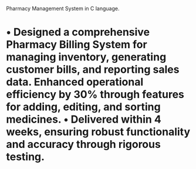 Pharmacy Management System in C language. <h1>

 • Designed a comprehensive Pharmacy Billing System for managing inventory, generating customer bills, and reporting sales data. Enhanced operational efficiency by 30% through features for adding, editing, and sorting
 medicines.
 • Delivered within 4 weeks, ensuring robust functionality and accuracy through rigorous testing.
